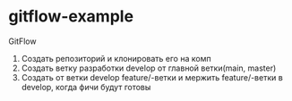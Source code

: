 # gitflow-example

GitFlow

1. Создать репозиторий и клонировать его на комп
2. Создать ветку разработки develop от главной ветки(main, master)
3. Создать от ветки develop feature/-ветки и мержить feature/-ветки в develop, когда фичи будут готовы
